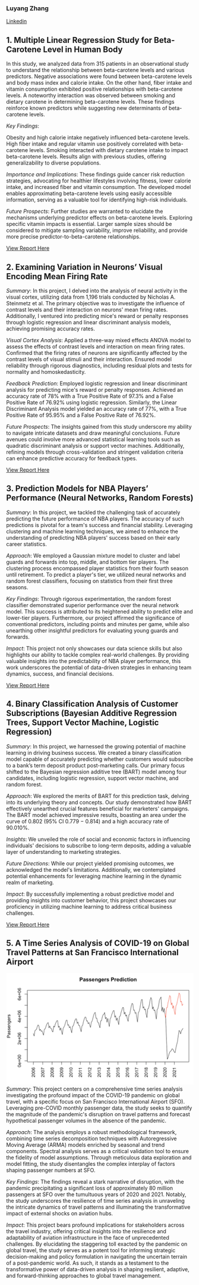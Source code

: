 ### Luyang Zhang
[Linkedin](linkedin.com/in/luyzh) 
## 1. Multiple Linear Regression Study for Beta-Carotene Level in Human Body 

In this study, we analyzed data from 315 patients in an observational study to understand the relationship between beta-carotene levels and various predictors. Negative associations were found between beta-carotene levels and body mass index and calorie intake. On the other hand, fiber intake and vitamin consumption exhibited positive relationships with beta-carotene levels. A noteworthy interaction was observed between smoking and dietary carotene in determining beta-carotene levels. These findings reinforce known predictors while suggesting new determinants of beta-carotene levels.

_Key Findings_:

Obesity and high calorie intake negatively influenced beta-carotene levels.
High fiber intake and regular vitamin use positively correlated with beta-carotene levels.
Smoking interacted with dietary carotene intake to impact beta-carotene levels.
Results align with previous studies, offering generalizability to diverse populations.

_Importance and Implications_:
These findings guide cancer risk reduction strategies, advocating for healthier lifestyles involving fitness, lower calorie intake, and increased fiber and vitamin consumption. The developed model enables approximating beta-carotene levels using easily accessible information, serving as a valuable tool for identifying high-risk individuals.

_Future Prospects_:
Further studies are warranted to elucidate the mechanisms underlying predictor effects on beta-carotene levels. Exploring specific vitamin impacts is essential. Larger sample sizes should be considered to mitigate sampling variability, improve reliability, and provide more precise predictor-to-beta-carotene relationships.

[View Report Here](https://github.com/luyang-zhang/Data-Science-Portfolio/blob/6786f7f8470c3a1a294646ae3020b0c2561f1ce1/1.%20Multiple%20Linear%20Regression.pdf)

## 2. Examining Variation in Neurons’ Visual Encoding Mean Firing Rate 

_Summary_:
In this project, I delved into the analysis of neural activity in the visual cortex, utilizing data from 1,196 trials conducted by Nicholas A. Steinmetz et al. The primary objective was to investigate the influence of contrast levels and their interaction on neurons' mean firing rates. Additionally, I ventured into predicting mice's reward or penalty responses through logistic regression and linear discriminant analysis models, achieving promising accuracy rates.

_Visual Cortex Analysis_:
Applied a three-way mixed effects ANOVA model to assess the effects of contrast levels and interaction on mean firing rates.
Confirmed that the firing rates of neurons are significantly affected by the contrast levels of visual stimuli and their interaction.
Ensured model reliability through rigorous diagnostics, including residual plots and tests for normality and homoskedasticity.

_Feedback Prediction_:
Employed logistic regression and linear discriminant analysis for predicting mice's reward or penalty responses.
Achieved an accuracy rate of 78% with a True Positive Rate of 97.3% and a False Positive Rate of 76.92% using logistic regression.
Similarly, the Linear Discriminant Analysis model yielded an accuracy rate of 77%, with a True Positive Rate of 95.95% and a False Positive Rate of 76.92%.

_Future Prospects_:
The insights gained from this study underscore my ability to navigate intricate datasets and draw meaningful conclusions. Future avenues could involve more advanced statistical learning tools such as quadratic discriminant analysis or support vector machines. Additionally, refining models through cross-validation and stringent validation criteria can enhance predictive accuracy for feedback types.

[View Report Here](https://github.com/luyang-zhang/Data-Science-Portfolio/blob/4b9d7cf88c919c6bffeb84d0606659278b3b23f9/Examining%20Variation%20in%20Neurons%E2%80%99%20Visual%20Encoding%20Mean%20Firing%20Rate.pdf)


## 3. Prediction Models for NBA Players’ Performance (Neural Networks, Random Forests)

_Summary_:
In this project, we tackled the challenging task of accurately predicting the future performance of NBA players. The accuracy of such predictions is pivotal for a team's success and financial stability. Leveraging clustering and machine learning techniques, we aimed to enhance the understanding of predicting NBA players' success based on their early career statistics.

_Approach_:
We employed a Gaussian mixture model to cluster and label guards and forwards into top, middle, and bottom tier players. The clustering process encompassed player statistics from their fourth season until retirement. To predict a player's tier, we utilized neural networks and random forest classifiers, focusing on statistics from their first three seasons.

_Key Findings_:
Through rigorous experimentation, the random forest classifier demonstrated superior performance over the neural network model. This success is attributed to its heightened ability to predict elite and lower-tier players. Furthermore, our project affirmed the significance of conventional predictors, including points and minutes per game, while also unearthing other insightful predictors for evaluating young guards and forwards.

_Impact_:
This project not only showcases our data science skills but also highlights our ability to tackle complex real-world challenges. By providing valuable insights into the predictability of NBA player performance, this work underscores the potential of data-driven strategies in enhancing team dynamics, success, and financial decisions.

[View Report Here](https://github.com/luyang-zhang/Data-Science-Portfolio/blob/ba952775c700f2812b2ac5c8a03be0bb2fcf1edd/STA%20221%20Final%20Project%20Report.pdf)


## 4. Binary Classification Analysis of Customer Subscriptions (Bayesian Additive Regression Trees, Support Vector Machine, Logistic Regression)

_Summary_:
In this project, we harnessed the growing potential of machine learning in driving business success. We created a binary classification model capable of accurately predicting whether customers would subscribe to a bank’s term deposit product post-marketing calls. Our primary focus shifted to the Bayesian regression additive tree (BART) model among four candidates, including logistic regression, support vector machine, and random forest.

_Approach_:
We explored the merits of BART for this prediction task, delving into its underlying theory and concepts. Our study demonstrated how BART effectively unearthed crucial features beneficial for marketers' campaigns. The BART model achieved impressive results, boasting an area under the curve of 0.802 (95% CI 0.779 − 0.814) and a high accuracy rate of 90.010%.

_Insights_:
We unveiled the role of social and economic factors in influencing individuals' decisions to subscribe to long-term deposits, adding a valuable layer of understanding to marketing strategies.

_Future Directions_:
While our project yielded promising outcomes, we acknowledged the model's limitations. Additionally, we contemplated potential enhancements for leveraging machine learning in the dynamic realm of marketing.

_Impact_:
By successfully implementing a robust predictive model and providing insights into customer behavior, this project showcases our proficiency in utilizing machine learning to address critical business challenges.

[View Report Here](https://github.com/luyang-zhang/Data-Science-Portfolio/blob/bc63fb3b6345d1be691401dd897a8eec53295e8e/Group_5_STA_208_Project.pdf)


## 5. A Time Series Analysis of COVID-19 on Global Travel Patterns at San Francisco International Airport
![Time Series Prediction](ts_outcome.png)
_Summary_:
This project centers on a comprehensive time series analysis investigating the profound impact of the COVID-19 pandemic on global travel, with a specific focus on San Francisco International Airport (SFO). Leveraging pre-COVID monthly passenger data, the study seeks to quantify the magnitude of the pandemic's disruption on travel patterns and forecast hypothetical passenger volumes in the absence of the pandemic.

_Approach_:
The analysis employs a robust methodological framework, combining time series decomposition techniques with Autoregressive Moving Average (ARMA) models enriched by seasonal and trend components. Spectral analysis serves as a critical validation tool to ensure the fidelity of model assumptions. Through meticulous data exploration and model fitting, the study disentangles the complex interplay of factors shaping passenger numbers at SFO.

_Key Findings_:
The findings reveal a stark narrative of disruption, with the pandemic precipitating a significant loss of approximately 80 million passengers at SFO over the tumultuous years of 2020 and 2021. Notably, the study underscores the resilience of time series analysis in unraveling the intricate dynamics of travel patterns and illuminating the transformative impact of external shocks on aviation hubs.

_Impact_:
This project bears profound implications for stakeholders across the travel industry, offering critical insights into the resilience and adaptability of aviation infrastructure in the face of unprecedented challenges. By elucidating the staggering toll exacted by the pandemic on global travel, the study serves as a potent tool for informing strategic decision-making and policy formulation in navigating the uncertain terrain of a post-pandemic world. As such, it stands as a testament to the transformative power of data-driven analysis in shaping resilient, adaptive, and forward-thinking approaches to global travel management.
